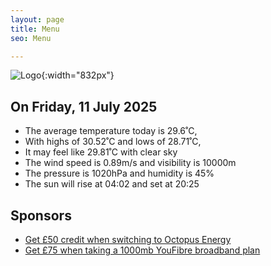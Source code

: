```yaml
---
layout: page
title: Menu
seo: Menu

---
```


![Logo](/images/logo.jpg){:width="832px"}

<!-- weather_marker starts -->
## On Friday, 11 July 2025

- The average temperature today is 29.6˚C,
- With highs of 30.52˚C and lows of 28.71˚C,
- It may feel like 29.81˚C with clear sky
- The wind speed is 0.89m/s and visibility is 10000m
- The pressure is 1020hPa and humidity is 45%
- The sun will rise at 04:02 and set at 20:25

<!-- weather_marker ends -->

## Sponsors

- [Get £50 credit when switching to Octopus Energy](https://bit.ly/3oD1nnS)
- [Get £75 when taking a 1000mb YouFibre broadband plan](https://aklam.io/91zWhU?)

